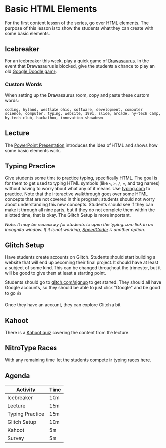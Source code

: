 # Basic HTML Elements
For the first content lesson of the series, go over HTML elements. The purpose of this lesson is to show the students what they can create with some basic elements.

## Icebreaker
For an icebreaker this week, play a quick game of [Drawasaurus](../Icebreakers/DrawasaurusIcebreaker.md). In the event that Drawasaurus is blocked, give the students a chance to play an old [Google Doodle game](https://www.google.com/doodles/gerald-jerry-lawsons-82nd-birthday).

### Custom Words
When setting up the Drawasaurus room, copy and paste these custom words:

```
coding, hyland, westlake ohio, software, development, computer science, computer, typing, website, 1991, slide, arcade, hy-tech camp, hy-tech club, hackathon, innovation showdown
```

## Lecture
The [PowerPoint Presentation](HelloHtml.pptx) introduces the idea of HTML and shows how some basic elements work.

## Typing Practice
Give students some time to practice typing, specifically HTML. The goal is for them to get used to typing HTML symbols (like `<`, `>`, `/`, `=`, and tag names) without having to worry about what any of it means. Use [typing.com](https://www.typing.com/student/lesson/12950/html-the-structure-of-a-webpage) to practice. Note that the interactive walkthrough goes over some HTML concepts that are not covered in this program; students should not worry about understanding this new concepts. Students should see if they can make it through all nine parts, but if they do not complete them within the allotted time, that is okay. The Glitch Setup is more important.

_Note: It may be necessary for students to open the typing.com link in an incognito window. If it is not working, [SpeedCoder](https://www.speedcoder.net/lessons/html/1/) is another option._

## Glitch Setup
Have students create accounts on Glitch. Students should start building a website that will end up becoming their final project. It should have at least a subject of some kind. This can be changed throughout the trimester, but it will be good to give them at least a starting point.

Students should go to [glitch.com/signup](https://glitch.com/signup) to get started. They should all have Google accounts, so they should be able to just click "Google" and be good to go 👍

Once they have an account, they can explore Glitch a bit

## Kahoot
There is a [Kahoot quiz](https://create.kahoot.it/details/740e9179-5b3b-426c-a5ef-e770b2bd60c4) covering the content from the lecture.

## NitroType Races
With any remaining time, let the students compete in typing races [here](https://www.nitrotype.com/).

## Agenda

| Activity | Time |
|-|-|
| Icebreaker | 10m |
| Lecture | 15m |
| Typing Practice | 15m |
| Glitch Setup | 10m |
| Kahoot | 5m |
| Survey | 5m |
